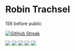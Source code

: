 # Robin Trachsel

156 before public

[![GitHub Streak](https://streak-stats.demolab.com?user=DoctorProgrammer&theme=dark&hide_border=true&date_format=j%20M%5B%20Y%5D&card_width=700)](https://git.io/streak-stats)

[![](http://github-profile-summary-cards.vercel.app/api/cards/profile-details?username=DoctorProgrammer&theme=apprentice)](https://github.com/vn7n24fzkq/github-profile-summary-cards)
[![](http://github-profile-summary-cards.vercel.app/api/cards/repos-per-language?username=DoctorProgrammer&theme=apprentice&exclude=)](https://github.com/vn7n24fzkq/github-profile-summary-cards) [![](http://github-profile-summary-cards.vercel.app/api/cards/most-commit-language?username=DoctorProgrammer&theme=apprentice&exclude=)](https://github.com/vn7n24fzkq/github-profile-summary-cards)
[![](http://github-profile-summary-cards.vercel.app/api/cards/stats?username=DoctorProgrammer&theme=apprentice)](https://github.com/vn7n24fzkq/github-profile-summary-cards) [![](http://github-profile-summary-cards.vercel.app/api/cards/productive-time?username=DoctorProgrammer&theme=apprentice&utcOffset=1)](https://github.com/vn7n24fzkq/github-profile-summary-cards)
